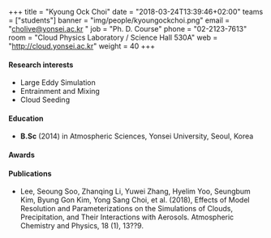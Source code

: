 +++
title = "Kyoung Ock Choi"
date = "2018-03-24T13:39:46+02:00"
teams = ["students"]
banner = "img/people/kyoungockchoi.png"
email = "cholive@yonsei.ac.kr "
job = "Ph. D. Course"
phone = "02-2123-7613"
room = "Cloud Physics Laboratory / Science Hall 530A"
web = "http://cloud.yonsei.ac.kr"
weight = 40
+++

#### Research interests
+ Large Eddy Simulation
+ Entrainment and Mixing
+ Cloud Seeding

#### Education
 + **B.Sc** (2014) in Atmospheric Sciences, Yonsei University, Seoul, Korea


#### Awards

#### Publications
+ Lee, Seoung Soo, Zhanqing Li, Yuwei Zhang, Hyelim Yoo, Seungbum Kim, Byung Gon Kim, Yong Sang Choi, et al. (2018), Effects of Model Resolution and Parameterizations on the Simulations of Clouds, Precipitation, and Their Interactions with Aerosols. Atmospheric Chemistry and Physics, 18 (1), 13??9.
